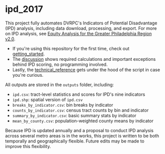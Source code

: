# ipd_2017

This project fully automates DVRPC's Indicators of Potential Disadvantage (IPD) analysis, including data download, processing, and export. For more on IPD analysis, see [Equity Analysis for the Greater Philadelphia Region v2.0](https://www.dvrpc.org/webmaps/ipd/).

- If you're using this repository for the first time, check out [getting_started](../master/documentation/getting_started.pdf).
- The [discussion](../master/documentation/discussion.pdf) shows required calculations and important exceptions behind IPD scoring, no programming involved.
- Lastly, the [technical_reference](../master/documentation/script_reference.pdf) gets under the hood of the script in case you're curious.

All outputs are stored in the `outputs` folder, including:
- `ipd.csv`: tract-level statistics and scores for IPD's nine indicators
- `ipd.shp`: spatial version of `ipd.csv`
- `breaks_by_indicator.csv`: bin breaks by indicator
- `counts_by_indicator.csv`: census tract counts by bin and indicator
- `summary_by_indicator.csv`: basic summary stats by indicator
- `mean_by_county.csv`: population-weighted county means by indicator

Because IPD is updated annually and a proposal to conduct IPD analysis across several metro areas is in the works, this project is written to be both temporally and geographically flexible. Future edits may be made to improve this flexibility.
